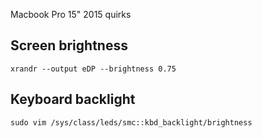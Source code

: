 Macbook Pro 15" 2015 quirks

## Screen brightness

`xrandr --output eDP --brightness 0.75`

## Keyboard backlight

`sudo vim /sys/class/leds/smc::kbd_backlight/brightness`
